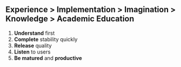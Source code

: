 Experience > Implementation > Imagination > Knowledge > Academic Education
--------------------------------------------------------------------------
1. **Understand** first
2. **Complete** stability quickly
3. **Release** quality
4. **Listen** to users
5. **Be matured** and **productive**
